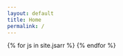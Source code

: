 ```yaml
---
layout: default
title: Home
permalink: /
---
```


<div class="hero-photo">
	 {% for js in site.jsarr %}
	     <script type="text/javascript">
	     	{% include {{ js }} %}
	     </script>
 	{% endfor %}
	 <a href="" class="typewrite intro-text" data-period="2000" data-type='["Data scientist",
	 																		"Podcast lover", 
	 																		"Strategy consultant",
	 																		"Cilantro hater",
	 																		"Statistics nerd",
	 																		"Product person",
	 																		"Runner",
	 																		"Education policy enthusiast",
	 																		"Vegetarian", 
	 																		"Relentless optimist"]'>
    	<span class="wrap"></span>
  	</a>
</div>